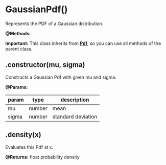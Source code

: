 # GaussianPdf()

Represents the PDF of a Gaussian distribution.

**@Methods:**

**Important:** This class inherits from [**Pdf**](../Pdf), so you can use all methods of the parent class.

## .constructor(mu, sigma)

Constructs a Gaussian Pdf with given mu and sigma.

**@Params:**

| param | type   | description        |
|-------|--------|--------------------|
| mu    | number | mean               |
| sigma | number | standard deviation |


## .density(x)

Evaluates this Pdf at x.

**@Returns:** float probability density

